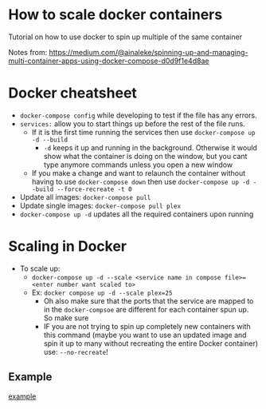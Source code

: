 # How to scale docker containers
Tutorial on how to use docker to spin up multiple of the same container



Notes from: https://medium.com/@ainaleke/spinning-up-and-managing-multi-container-apps-using-docker-compose-d0d9f1e4d8ae

# Docker cheatsheet
- ```docker-compose config``` while developing to test if the file has any errors.
- ```services:``` allow you to start things up before the rest of the file runs. 
    - If it is the first time running the services then use ```docker-compose up -d --build```
        - ```-d``` keeps it up and running in the background. Otherwise it would show what the container is doing on the window, but you cant type anymore commands unless you open a new window
    - If you make a change and want to relaunch the container without having to use ```docker-compose down``` then use ```docker-compose up -d --build --force-recreate -t 0```
- Update all images: ```docker-compose pull```
- Update single images: ```docker-compose pull plex```
- ```docker-compose up -d``` updates all the required containers upon running

# Scaling in Docker

- To scale up:
    - ```docker-compose up -d --scale <service name in compose file>=<enter number want scaled to>```
    - Ex: ```docker compose up -d --scale plex=25```
        - Oh also make sure that the ports that the service are mapped to in the ```docker-compsoe``` are different for each container spun up. So make sure 
        - IF you are not trying to spin up completely new containers with this command (maybe you want to use an updated image and spin it up to many without recreating the entire Docker container) use: ```--no-recreate```!

## Example





[example](https://media2.giphy.com/media/lPF7CLMel8QxXDS86U/giphy.gif)